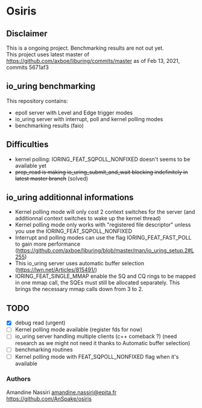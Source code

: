# Osiris

## Disclaimer
This is a ongoing project. 
Benchmarking results are not out yet.  
This project uses latest master of https://github.com/axboe/liburing/commits/master
as of Feb 13, 2021, commits 5671af3

## io_uring benchmarking
This repository contains: 
- epoll server with Level and Edge trigger modes
- io_uring server with interrupt, poll and kernel polling modes
- benchmarking results (faio)

## Difficulties
- kernel polling: IORING_FEAT_SQPOLL_NONFIXED doesn't seems to be available yet
- ~~prep_read is making io_uring_submit_and_wait blocking indefinitely in latest master branch~~ (solved)

## io_uring additionnal informations
- Kernel polling mode will only cost 2 context switches for the server (and additionnal
context switches to wake up the kernel thread)
- Kernel polling mode only works with "registered file descriptor" unless you use the
IORING_FEAT_SQPOLL_NONFIXED
- Interrupt and polling modes can use the flag IORING_FEAT_FAST_POLL to gain
more performance (https://github.com/axboe/liburing/blob/master/man/io_uring_setup.2#L255)
- This io_uring server uses automatic buffer selection (https://lwn.net/Articles/815491/)
- IORING_FEAT_SINGLE_MMAP enable the SQ and CQ rings to be mapped in one mmap call,
the SQEs must still be allocated separately.
This brings the necessary mmap calls down from 3 to 2.

## TODO
- [x] debug read (urgent)
- [ ] Kernel polling mode available (register fds for now)
- [ ] io_uring server handling multiple clients (c++ comeback ?) (need research as we might not need it thanks to Automatic buffer selection)
- [ ] benchmarking routines
- [ ] Kernel polling mode with FEAT_SQPOLL_NONFIXED flag when it's available

### Authors
Amandine Nassiri <amandine.nassiri@epita.fr>  
https://github.com/AnSpake/osiris
